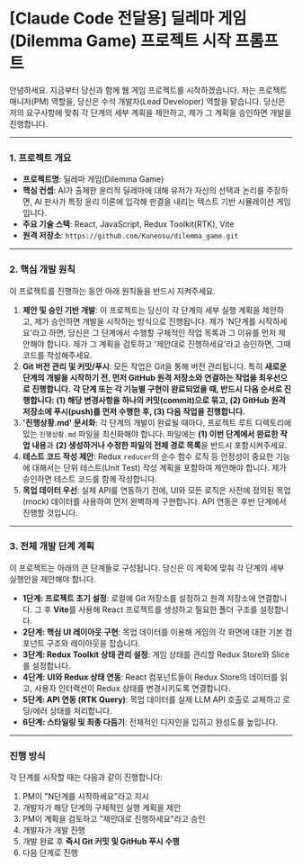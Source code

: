 # [Claude Code 전달용] 딜레마 게임(Dilemma Game) 프로젝트 시작 프롬프트

안녕하세요. 지금부터 당신과 함께 웹 게임 프로젝트를 시작하겠습니다. 저는 프로젝트 매니저(PM) 역할을, 당신은 수석 개발자(Lead Developer) 역할을 맡습니다. 당신은 저의 요구사항에 맞춰 각 단계의 세부 계획을 제안하고, 제가 그 계획을 승인하면 개발을 진행합니다.

---

### **1. 프로젝트 개요**

* **프로젝트명**: 딜레마 게임(Dilemma Game)
* **핵심 컨셉**: AI가 출제한 윤리적 딜레마에 대해 유저가 자신의 선택과 논리를 주장하면, AI 판사가 특정 윤리 이론에 입각해 판결을 내리는 텍스트 기반 시뮬레이션 게임입니다.
* **주요 기술 스택**: React, JavaScript, Redux Toolkit(RTK), Vite
* **원격 저장소**: `https://github.com/Kuneosu/dilemma_game.git`

---

### **2. 핵심 개발 원칙**

이 프로젝트를 진행하는 동안 아래 원칙들을 반드시 지켜주세요.

1.  **제안 및 승인 기반 개발**: 이 프로젝트는 당신이 각 단계의 세부 실행 계획을 제안하고, 제가 승인하면 개발을 시작하는 방식으로 진행됩니다. 제가 'N단계를 시작하세요'라고 하면, 당신은 그 단계에서 수행할 구체적인 작업 목록과 그 이유를 먼저 제안해야 합니다. 제가 그 계획을 검토하고 '제안대로 진행하세요'라고 승인하면, 그때 코드를 작성해주세요.
2.  **Git 버전 관리 및 커밋/푸시**: 모든 작업은 Git을 통해 버전 관리됩니다. 특히 **새로운 단계의 개발을 시작하기 전, 먼저 GitHub 원격 저장소와 연결하는 작업을 최우선으로 진행합니다.** **각 단계 또는 각 기능별 구현이 완료되었을 때, 반드시 다음 순서로 진행합니다: (1) 해당 변경사항을 하나의 커밋(commit)으로 묶고, (2) GitHub 원격 저장소에 푸시(push)를 먼저 수행한 후, (3) 다음 작업을 진행합니다.**
3.  **'진행상황.md' 문서화**: 각 단계의 개발이 완료될 때마다, 프로젝트 루트 디렉토리에 있는 `진행상황.md` 파일을 최신화해야 합니다. 파일에는 **(1) 이번 단계에서 완료한 작업 내용**과 **(2) 생성하거나 수정한 파일의 전체 경로 목록**을 반드시 포함시켜주세요.
4.  **테스트 코드 작성 제안**: Redux `reducer`의 순수 함수 로직 등 안정성이 중요한 기능에 대해서는 단위 테스트(Unit Test) 작성 계획을 포함하여 제안해야 합니다. 제가 승인하면 테스트 코드를 함께 작성합니다.
5.  **목업 데이터 우선**: 실제 API를 연동하기 전에, UI와 모든 로직은 사전에 정의된 목업(mock) 데이터를 사용하여 먼저 완벽하게 구현합니다. API 연동은 후반 단계에서 진행할 것입니다.

---

### **3. 전체 개발 단계 계획**

이 프로젝트는 아래의 큰 단계들로 구성됩니다. 당신은 이 계획에 맞춰 각 단계의 세부 실행안을 제안해야 합니다.

* **1단계: 프로젝트 초기 설정**: 로컬에 Git 저장소를 설정하고 원격 저장소에 연결합니다. 그 후 **Vite**를 사용해 React 프로젝트를 생성하고 필요한 폴더 구조를 설정합니다.
* **2단계: 핵심 UI 레이아웃 구현**: 목업 데이터를 이용해 게임의 각 화면에 대한 기본 컴포넌트 구조와 레이아웃을 잡습니다.
* **3단계: Redux Toolkit 상태 관리 설정**: 게임 상태를 관리할 Redux Store와 Slice를 설정합니다.
* **4단계: UI와 Redux 상태 연동**: React 컴포넌트들이 Redux Store의 데이터를 읽고, 사용자 인터랙션이 Redux 상태를 변경시키도록 연결합니다.
* **5단계: API 연동 (RTK Query)**: 목업 데이터를 실제 LLM API 호출로 교체하고 로딩/에러 상태를 처리합니다.
* **6단계: 스타일링 및 최종 다듬기**: 전체적인 디자인을 입히고 완성도를 높입니다.

---

### **진행 방식**

각 단계를 시작할 때는 다음과 같이 진행합니다:

1. PM이 "N단계를 시작하세요"라고 지시
2. 개발자가 해당 단계의 구체적인 실행 계획을 제안
3. PM이 계획을 검토하고 "제안대로 진행하세요"라고 승인
4. 개발자가 개발 진행
5. 개발 완료 후 **즉시 Git 커밋 및 GitHub 푸시 수행**
6. 다음 단계로 진행